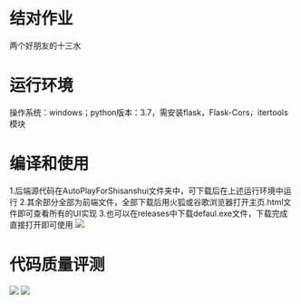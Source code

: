 # 结对作业
两个好朋友的十三水
# 运行环境
操作系统：windows；python版本：3.7，需安装flask，Flask-Cors，itertools模块
# 编译和使用
1.后端源代码在AutoPlayForShisanshui文件夹中，可下载后在上述运行环境中运行
2.其余部分全部为前端文件，全部下载后用火狐或谷歌浏览器打开主页.html文件即可查看所有的UI实现
3.也可以在releases中下载defaul.exe文件，下载完成直接打开即可使用
![](https://img2018.cnblogs.com/blog/1599472/201910/1599472-20191015234403181-103238181.png)
# 代码质量评测
![](https://img2018.cnblogs.com/blog/1599472/201910/1599472-20191015233330395-233919762.png)
![](https://img2018.cnblogs.com/blog/1599472/201910/1599472-20191015233319541-787661977.png)